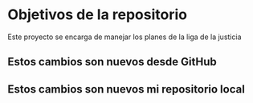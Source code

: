 # Objetivos de la repositorio

Este proyecto se encarga de manejar los planes de la liga de la justicia


## Estos cambios son nuevos desde GitHub
## Estos cambios son nuevos mi repositorio local

